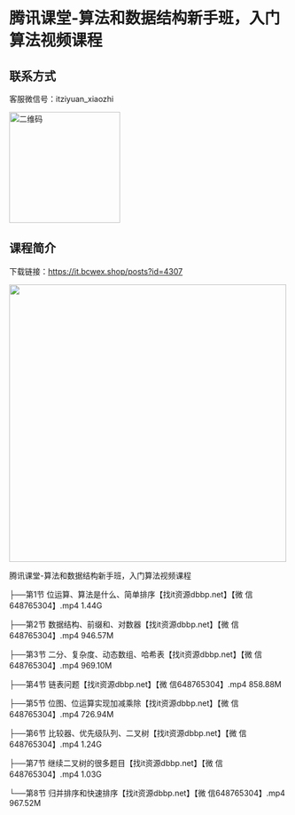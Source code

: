 # 腾讯课堂-算法和数据结构新手班，入门算法视频课程

## 联系方式

客服微信号：itziyuan_xiaozhi

<img src="https://ziyuanyun.oss-cn-guangzhou.aliyuncs.com/common/20240614073449/666b82192834a.jpg" width="200" height="200" alt="二维码">

## 课程简介

下载链接：https://it.bcwex.shop/posts?id=4307

<img src="https://ziyuanyun.oss-cn-guangzhou.aliyuncs.com/yun/20240802073100/66ac1ab42e284.jpg" width="500" alt="">

  

 腾讯课堂-算法和数据结构新手班，入门算法视频课程

 ├──第1节 位运算、算法是什么、简单排序【找it资源dbbp.net】【微 信648765304】.mp4 1.44G

 ├──第2节 数据结构、前缀和、对数器【找it资源dbbp.net】【微 信648765304】.mp4 946.57M

 ├──第3节 二分、复杂度、动态数组、哈希表【找it资源dbbp.net】【微 信648765304】.mp4 969.10M

 ├──第4节 链表问题【找it资源dbbp.net】【微 信648765304】.mp4 858.88M

 ├──第5节 位图、位运算实现加减乘除【找it资源dbbp.net】【微 信648765304】.mp4 726.94M

 ├──第6节 比较器、优先级队列、二叉树【找it资源dbbp.net】【微 信648765304】.mp4 1.24G

 ├──第7节 继续二叉树的很多题目【找it资源dbbp.net】【微 信648765304】.mp4 1.03G

 └──第8节 归并排序和快速排序【找it资源dbbp.net】【微 信648765304】.mp4 967.52M

  